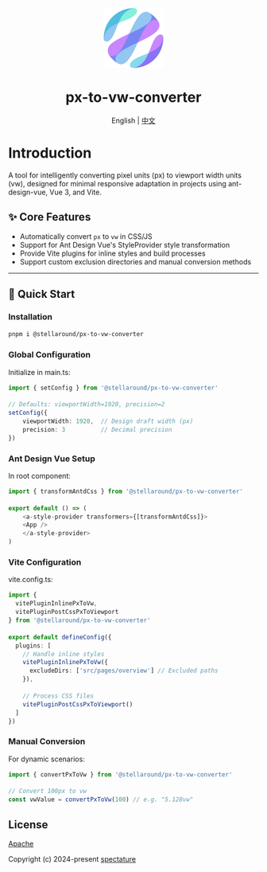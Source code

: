 <div align="center">
  <img alt="auto-cli logo" width="120" height="120" src="./logo.png">
  <h1>px-to-vw-converter</h1>
  <span>English | <a href="./README.zh-CN.md">中文</a></span>
</div>

# Introduction
A tool for intelligently converting pixel units (px) to viewport width units (vw), designed for minimal responsive adaptation in projects using ant-design-vue, Vue 3, and Vite.

## ✨ Core Features
- Automatically convert `px` to `vw` in CSS/JS
- Support for Ant Design Vue's StyleProvider style transformation
- Provide Vite plugins for inline styles and build processes
- Support custom exclusion directories and manual conversion methods

---

## 🚀 Quick Start

### Installation

```sh
pnpm i @stellaround/px-to-vw-converter
```

### Global Configuration

Initialize in main.ts:

```ts
import { setConfig } from '@stellaround/px-to-vw-converter'

// Defaults: viewportWidth=1920, precision=2
setConfig({
    viewportWidth: 1920,  // Design draft width (px)
    precision: 3          // Decimal precision
})
```

### Ant Design Vue Setup
In root component:
```ts
import { transformAntdCss } from '@stellaround/px-to-vw-converter'

export default () => (
    <a-style-provider transformers={[transformAntdCss]}>
    <App />
    </a-style-provider>
)
```
### Vite Configuration
vite.config.ts:
```ts
import { 
  vitePluginInlinePxToVw,
  vitePluginPostCssPxToViewport 
} from '@stellaround/px-to-vw-converter'

export default defineConfig({
  plugins: [
    // Handle inline styles
    vitePluginInlinePxToVw({
      excludeDirs: ['src/pages/overview'] // Excluded paths
    }),
    
    // Process CSS files
    vitePluginPostCssPxToViewport()
  ]
})
```
### Manual Conversion
For dynamic scenarios:

```ts
import { convertPxToVw } from '@stellaround/px-to-vw-converter'

// Convert 100px to vw
const vwValue = convertPxToVw(100) // e.g. "5.128vw"
```

## License

[Apache](./LICENSE)

Copyright (c) 2024-present [spectature](https://github.com/Spectature)
